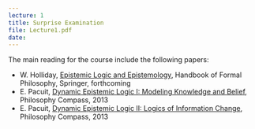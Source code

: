 ```yaml
---
lecture: 1
title: Surprise Examination
file: Lecture1.pdf
date:
---
```


The main reading for the course include the following papers:

  * W. Holliday, [Epistemic Logic and Epistemology](https://philosophy.berkeley.edu/file/814/el_episteme.pdf), Handbook of Formal Philosophy, Springer, forthcoming
  * E. Pacuit, [Dynamic Epistemic Logic I: Modeling Knowledge and Belief](http://web.pacuit.org/papers/phco1.pdf), Philosophy Compass, 2013 
  * E. Pacuit, [Dynamic Epistemic Logic II: Logics of Information Change](http://web.pacuit.org/papers/phco2.pdf), Philosophy Compass, 2013 

